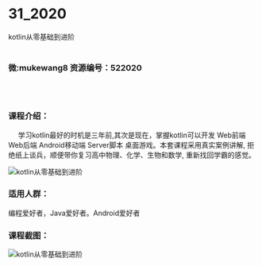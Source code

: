 # 31_2020
kotlin从零基础到进阶
<br/></br>
<h3>微:mukewang8 资源编号：522020</h3>
<br/></br>
<h3>课程介绍：</h3>
<div class="para">&nbsp;&nbsp;&nbsp;&nbsp; 学习kotlin最好的时机是三年前,其次是现在，掌握kotlin可以开发 Web前端 Web后端 Android移动端 Server脚本 桌面游戏。本套课程采用真实案例讲解, 拒绝纸上谈兵，顺便带你复习高中物理、化学、生物和数学, 重新找回学霸的感觉。</div>
<p><img src="https://www.ko996.com/wp-content/uploads/img/2018/04/2-26-300x175.png" alt="kotlin从零基础到进阶"></p>
<h3>适用人群：</h3>
<p>编程爱好者，Java爱好者。Android爱好者</p>
<div class="info-desc">
<h3>课程截图：</h3>
<p><img src="https://www.ko996.com/wp-content/uploads/img/2018/04/3-28.png" alt="kotlin从零基础到进阶"></p>


			
</div>
